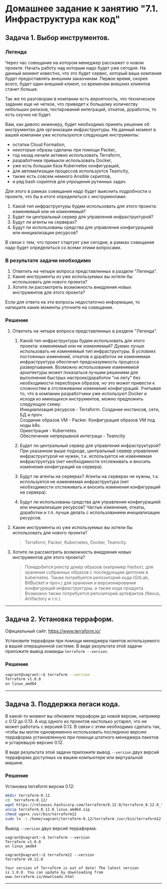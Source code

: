 # Домашнее задание к занятию "7.1. Инфраструктура как код"

## Задача 1. Выбор инструментов. 
 
### Легенда
 
Через час совещание на котором менеджер расскажет о новом проекте. Начать работу над которым надо 
будет уже сегодня. 
На данный момент известно, что это будет сервис, который ваша компания будет предоставлять внешним заказчикам.
Первое время, скорее всего, будет один внешний клиент, со временем внешних клиентов станет больше.

Так же по разговорам в компании есть вероятность, что техническое задание еще не четкое, что приведет к большому
количеству небольших релизов, тестирований интеграций, откатов, доработок, то есть скучно не будет.  
   
Вам, как девопс инженеру, будет необходимо принять решение об инструментах для организации инфраструктуры.
На данный момент в вашей компании уже используются следующие инструменты: 
- остатки Сloud Formation, 
- некоторые образы сделаны при помощи Packer,
- год назад начали активно использовать Terraform, 
- разработчики привыкли использовать Docker, 
- уже есть большая база Kubernetes конфигураций, 
- для автоматизации процессов используется Teamcity, 
- также есть совсем немного Ansible скриптов, 
- и ряд bash скриптов для упрощения рутинных задач.  

Для этого в рамках совещания надо будет выяснить подробности о проекте, что бы в итоге определиться с инструментами:

1. Какой тип инфраструктуры будем использовать для этого проекта: изменяемый или не изменяемый?
1. Будет ли центральный сервер для управления инфраструктурой?
1. Будут ли агенты на серверах?
1. Будут ли использованы средства для управления конфигурацией или инициализации ресурсов? 
 
В связи с тем, что проект стартует уже сегодня, в рамках совещания надо будет определиться со всеми этими вопросами.

### В результате задачи необходимо

1. Ответить на четыре вопроса представленных в разделе "Легенда". 
1. Какие инструменты из уже используемых вы хотели бы использовать для нового проекта? 
1. Хотите ли рассмотреть возможность внедрения новых инструментов для этого проекта? 

Если для ответа на эти вопросы недостаточно информации, то напишите какие моменты уточните на совещании.


### Решение
1. Ответить на четыре вопроса представленных в разделе "Легенда". 
    1. Какой тип инфраструктуры будем использовать для этого проекта: изменяемый или не изменяемый?
        Думаю лучше использовать не изменяемый тип инфраструктуры. В условиях постоянных изменений, откатов и доработок не изменяемая инфраструктура обеспечит предсказуемость процесса развертывания.
        Возможно использование изменяемой архитектуры может показаться лучшим решением для выполнения быстрых настроек/доработок "на лету" без необходимости пересборки образов, но это может привести к сложностям в отслеживании изменений конфигураций.
        Учитывая то, что в компании разработчики уже используют Docker и исходя из имеющихся инструментов, можно предложить следующую схему:  
        Инициализация ресурсов - Terraform. Создание инстансов, сети, БД и проч.  
        Создание образов VM - Packer. Конфигурация образов VM под ноды k8s.  
        Оркестрация - Kubernetes.  
        Обеспечение непрерывной интеграци - Teamcity  
        

    1. Будет ли центральный сервер для управления инфраструктурой?
        При указанном выше подходе, центральный сервер управления инфраструктурой не нужен, т.к. используется не изменяемая инфраструктура (нет необходимости отслеживать и вносить изменения конфигураций на сервера).
    1. Будут ли агенты на серверах?
        Агенты на серверах не нужны, т.к. используется не изменяемая инфраструктура (нет необходимости отслеживать и вносить изменения конфигураций на сервера).
    1. Будут ли использованы средства для управления конфигурацией или инициализации ресурсов? 
        Частые изменения, откаты, доработки и т.п. лучше делать с использованием инициализации ресурсов. 

1. Какие инструменты из уже используемых вы хотели бы использовать для нового проекта? 
    >Terraform, Packer, Kubernetes, Docker, Teamcity.
1. Хотите ли рассмотреть возможность внедрения новых инструментов для этого проекта? 
    >Понадобится реестр докер образов (например Harbor), для хранения собранных образов с последующим деплоем в kubernetes.
    Также потребуется репозиторий кода (GitLab, BitBucket и проч.) для хранения и версионирования конфигураций инфраструктуры, а также кода продукта.
    Возможно также потребуется репозиторий артефактов (Nexus, Artifactory и т.п.).

---

## Задача 2. Установка терраформ. 

Официальный сайт: https://www.terraform.io/

Установите терраформ при помощи менеджера пакетов используемого в вашей операционной системе.
В виде результата этой задачи приложите вывод команды `terraform --version`.


### Решение
```bash
vagrant@vagrant:~$ terraform --version
Terraform v1.0.8
on linux_amd64
```

---

## Задача 3. Поддержка легаси кода. 

В какой-то момент вы обновили терраформ до новой версии, например с 0.12 до 0.13. 
А код одного из проектов настолько устарел, что не может работать с версией 0.13. 
В связи с этим необходимо сделать так, чтобы вы могли одновременно использовать последнюю версию терраформа установленную при помощи
штатного менеджера пакетов и устаревшую версию 0.12. 

В виде результата этой задачи приложите вывод `--version` двух версий терраформа доступных на вашем компьютере или виртуальной машине.


### Решение
Установка terraform версии 0.12:
```bash
mkdir terraform-0.12
cd  terraform-0.12/
wget https://releases.hashicorp.com/terraform/0.12.0/terraform_0.12.0_linux_amd64.zip
unzip terraform_0.12.0_linux_amd64.zip 
chmod ugo+x /usr/bin/terraform12
sudo ln -s /home/vagrant/terraform-0.12/terraform /usr/bin/terraform12
```

Вывод `--version` двух версий терраформа:

```
vagrant@vagrant:~$ terraform --version
Terraform v1.0.8
on linux_amd64

vagrant@vagrant:~$ terraform12 --version
Terraform v0.12.0

Your version of Terraform is out of date! The latest version
is 1.0.8. You can update by downloading from www.terraform.io/downloads.html
```

---
